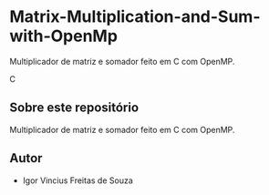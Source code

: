 # Matrix-Multiplication-and-Sum-with-OpenMp
Multiplicador de matriz e somador feito em C com OpenMP.


C  
## Sobre este repositório

Multiplicador de matriz e somador feito em C com OpenMP.

## Autor

* Igor Vincius Freitas de Souza
